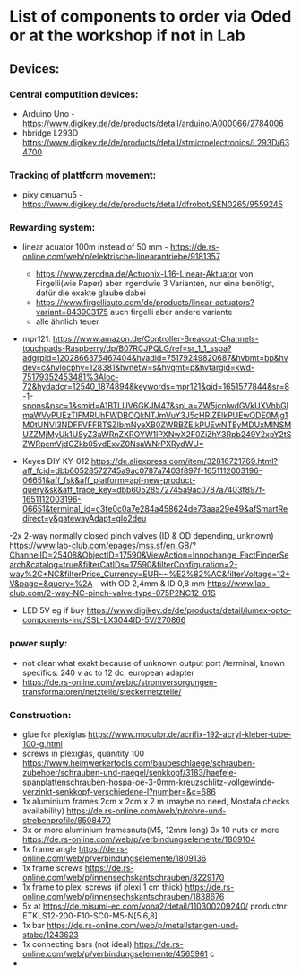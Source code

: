 # List of components to order via Oded or at the workshop if not in Lab

## Devices:


### Central computition devices:
- Arduino Uno - https://www.digikey.de/de/products/detail/arduino/A000066/2784006
- hbridge L293D https://www.digikey.de/de/products/detail/stmicroelectronics/L293D/634700

### Tracking of plattform movement:
- pixy cmuamu5 - https://www.digikey.de/de/products/detail/dfrobot/SEN0265/9559245

### Rewarding system:
- linear acuator 100m instead of 50 mm - https://de.rs-online.com/web/p/elektrische-linearantriebe/9181357
  - https://www.zerodna.de/Actuonix-L16-Linear-Aktuator von Firgelli(wie Paper) aber irgendwie 3 Varianten, nur eine benötigt, dafür die exakte glaube dabei 
  - https://www.firgelliauto.com/de/products/linear-actuators?variant=843903175 auch firgelli aber andere variante
  - alle ähnlich teuer
- mpr121: https://www.amazon.de/Controller-Breakout-Channels-touchpads-Raspberry/dp/B07RCJPQLG/ref=sr_1_1_sspa?adgrpid=1202866375467404&hvadid=75179249820687&hvbmt=bp&hvdev=c&hvlocphy=128381&hvnetw=s&hvqmt=p&hvtargid=kwd-75179352453481%3Aloc-72&hydadcr=12540_1874894&keywords=mpr121&qid=1651577844&sr=8-1-spons&psc=1&smid=A1BTLUV6GKJM47&spLa=ZW5jcnlwdGVkUXVhbGlmaWVyPUEzTlFMRUhFWDBOQkNTJmVuY3J5cHRlZElkPUEwODE0Mjg1M0tUNVI3NDFFVFFRTSZlbmNyeXB0ZWRBZElkPUEwNTEyMDUxMlNSMUZZMjMyUk1USyZ3aWRnZXROYW1lPXNwX2F0ZiZhY3Rpb249Y2xpY2tSZWRpcmVjdCZkb05vdExvZ0NsaWNrPXRydWU=

- Keyes DIY KY-012 https://de.aliexpress.com/item/32816721769.html?aff_fcid=dbb60528572745a9ac0787a7403f897f-1651112003196-06651&aff_fsk&aff_platform=api-new-product-query&sk&aff_trace_key=dbb60528572745a9ac0787a7403f897f-1651112003196-06651&terminal_id=c3fe0c0a7e284a458624de73aaa29e49&afSmartRedirect=y&gatewayAdapt=glo2deu
 
 -2x 2-way normally closed pinch valves (ID & OD depending, unknown) https://www.lab-club.com/epages/mss.sf/en_GB/?ChannelID=25408&ObjectID=17590&ViewAction=Innochange_FactFinderSearch&catalog=true&filterCatIDs=17590&filterConfiguration=2-way%2C+NC&filterPrice_Currency=EUR~~%E2%82%AC&filterVoltage=12+V&page=&query=%2A
    - with OD 2,4mm & ID 0,8 mm  https://www.lab-club.com/2-way-NC-pinch-valve-type-075P2NC12-01S 
 - LED 5V eg if buy https://www.digikey.de/de/products/detail/lumex-opto-components-inc/SSL-LX3044ID-5V/270866

### power suply:
- not clear what exakt because of unknown output port /terminal, known specifics: 240 v ac to 12 dc, european adapter
- https://de.rs-online.com/web/c/stromversorgungen-transformatoren/netzteile/steckernetzteile/


### Construction:

- glue for plexiglas https://www.modulor.de/acrifix-192-acryl-kleber-tube-100-g.html
- screws in plexiglas, quanitity 100 https://www.heimwerkertools.com/baubeschlaege/schrauben-zubehoer/schrauben-und-naegel/senkkopf/3183/haefele-spanplattenschrauben-hospa-oe-3-0mm-kreuzschlitz-vollgewinde-verzinkt-senkkopf-verschiedene-l?number=&c=686
- 1x aluminium frames 2cm x 2cm x 2 m   (maybe no need, Mostafa checks availability) https://de.rs-online.com/web/p/rohre-und-strebenprofile/8508470
- 3x or more aluminium framesnuts(M5, 12mm long) 3x 10 nuts or more  https://de.rs-online.com/web/p/verbindungselemente/1809104
- 1x  frame angle  https://de.rs-online.com/web/p/verbindungselemente/1809136
- 1x frame screws https://de.rs-online.com/web/p/innensechskantschrauben/8229170
- 1x frame to plexi screws (if plexi 1 cm thick) https://de.rs-online.com/web/p/innensechskantschrauben/1838676
- 5x at https://de.misumi-ec.com/vona2/detail/110300209240/ productnr: ETKLS12-200-F10-SC0-M5-N[5,​6,​8]
- 1x bar https://de.rs-online.com/web/p/metallstangen-und-stabe/1243623
- 1x connecting bars (not ideal) https://de.rs-online.com/web/p/verbindungselemente/4565961 c
- 






